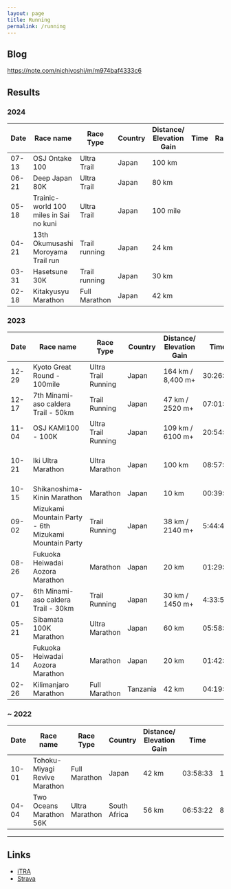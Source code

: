```yaml
---
layout: page
title: Running
permalink: /running
---
```


## Blog
https://note.com/nichiyoshi/m/m974baf4333c6


## Results

### 2024

|Date|Race name|Race Type|Country|Distance/ Elevation Gain|Time|Ranking|
|----|----|----|----|----|----|----|
|07-13|OSJ Ontake 100|Ultra Trail|Japan|100 km|||
|06-21|Deep Japan 80K|Ultra Trail|Japan|80 km|||
|05-18|Trainic-world 100 miles in Sai no kuni|Ultra Trail|Japan|100 mile|||
|04-21|13th Okumusashi Moroyama Trail run|Trail running|Japan|24 km|||
|03-31|Hasetsune 30K|Trail running|Japan|30 km|||
|02-18|Kitakyusyu Marathon|Full Marathon|Japan|42 km|||

### 2023

|Date|Race name|Race Type|Country|Distance/ Elevation Gain|Time|Ranking|
|----|----|----|----|----|----|----|
|12-29|Kyoto Great Round - 100mile|Ultra Trail Running|Japan|164 km / 8,400 m+|30:26:23 | 12/38|
|12-17|7th Minami-aso caldera Trail - 50km|Trail Running|Japan|47 km / 2520 m+|07:01:38 | 17 / 148|
|11-04|OSJ KAMI100 - 100K|Ultra Trail Running|Japan|109 km / 6100 m+|20:54:24|54 / 157|
|10-21|Iki Ultra Marathon|Ultra Marathon|Japan|100 km|08:57:41 | 15/292 (3rd prize in 30's 🥉)|
|10-15|Shikanoshima-Kinin Marathon|Marathon|Japan|10 km|00:39:08 | 15/118|
|09-02|Mizukami Mountain Party - 6th Mizukami Mountain Party |Trail Running|Japan|38 km / 2140 m+|5:44:47|12 / 154|
|08-26|Fukuoka Heiwadai Aozora Marathon|Marathon|Japan|20 km|01:29:00 | 3/??? 🥉|
|07-01|6th Minami-aso caldera Trail - 30km|Trail Running|Japan|30 km / 1450 m+|4:33:51|14 / 282|
|05-21|Sibamata 100K Marathon|Ultra Marathon|Japan|60 km|05:58:50 | 43/270|
|05-14|Fukuoka Heiwadai Aozora Marathon|Marathon|Japan|20 km|01:42:56 | 12/???|
|02-26|Kilimanjaro Marathon|Full Marathon|Tanzania|42 km|04:19:58 | 289/734|

### ~ 2022

|Date|Race name|Race Type|Country|Distance/ Elevation Gain|Time|Ranking|
|----|----|----|----|----|----|----|
|10-01|Tohoku-Miyagi Revive Marathon|Full Marathon|Japan|42 km|03:58:33 | 1,157/7,373|
|04-04|Two Oceans Marathon 56K|Ultra Marathon|South Africa|56 km|06:53:22 | 8,182/8,721|


---

## Links

- [iTRA](https://itra.run/RunnerSpace/Yoshida.Nichika/4960708)
- [Strava](https://www.strava.com/athletes/108025938)

